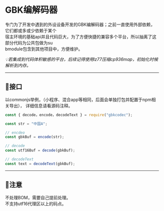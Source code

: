 # GBK编解码器

专门为了开发中遇到的外设设备开发的GBK编解码器；之前一直使用外部依赖，它们都或多或少依赖于某个   
宿主环境的基础api并且代码巨大，为了方便快捷的兼容多个平台，所以抽离了这部分代码为公共包做为su   
bmodule包含到其他项目中，方便维护。        

*💡若集成到代码体积敏感的平台，后续记得使用lz77压缩cp936map，初始化时候解析到内存。*     

---

## 🔨接口
以commonjs举例，（小程序、混合app等相同，后面会单独打包并配置于npm相关导出），
详细信息请看源码注释。  
```js
const { decode，encode，decodeText } = require("gbkcodec");

const str = "中国A";

// encdeo
const gbkBuf = encode(str);

// decode
const utf16Buf = decode(gbkBuf);

// decodeText
const text = decodeText(gbkBuf);
```

---

## 🚧注意
不处理BOM，需要自己提前处理。  
不支持utf16代理区以上的码点。  